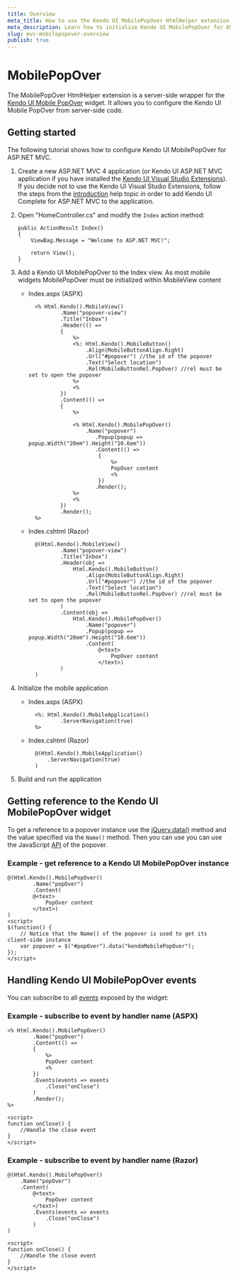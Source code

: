 ```yaml
---
title: Overview
meta_title: How to use the Kendo UI MobilePopOver HtmlHelper extension, server-side ASP.NET MVC wrapper for Kendo UI Mobile PopOver widget
meta_description: Learn how to initialize Kendo UI MobilePopOver for ASP.NET MVC, handle Kendo UI MobilePopOver Events, access an existing popover with MobilePopOver HtmlHelper extension documentation.
slug: mvc-mobilepopover-overview
publish: true
---
```


# MobilePopOver

The MobilePopOver HtmlHelper extension is a server-side wrapper for the [Kendo UI Mobile PopOver](http://docs.kendoui.com/api/mobile/popover) widget. It allows you to configure the Kendo UI Mobile PopOver
from server-side code.

## Getting started

The following tutorial shows how to configure Kendo UI MobilePopOver for ASP.NET MVC.

1.  Create a new ASP.NET MVC 4 application (or Kendo UI ASP.NET MVC application if you have installed the [Kendo UI Visual Studio Extensions](/getting-started/using-kendo-with/aspnet-mvc/introduction#kendo-ui-for-asp.net-mvc-visual-studio-extensions)).
If you decide not to use the Kendo UI Visual Studio Extensions, follow the steps from the [introduction](/getting-started/using-kendo-with/aspnet-mvc/introduction) help topic in order
to add Kendo UI Complete for ASP.NET MVC to the application.
1.  Open "HomeController.cs" and modify the `Index` action method:

        public ActionResult Index()
        {
            ViewBag.Message = "Welcome to ASP.NET MVC!";

            return View();
        }
1. Add a Kendo UI MobilePopOver to the Index view. As most mobile widgets MobilePopOver must be initialized within MobileView content
    - Index.aspx (ASPX)

            <% Html.Kendo().MobileView()
                    .Name("popover-view")
                    .Title("Inbox")
                    .Header(() =>
                    {
                        %>
                        <%: Html.Kendo().MobileButton()
                            .Align(MobileButtonAlign.Right)
                            .Url("#popover") //the id of the popover
                            .Text("Select location")
                            .Rel(MobileButtonRel.PopOver) //rel must be set to open the popover
                        %>
                        <%
                    })
                    .Content(() =>
                    {
                        %>

                        <% Html.Kendo().MobilePopOver()
                            .Name("popover")
                               .Popup(popup => popup.Width("20em").Height("10.6em"))
                               .Content(() =>
                                {
                                    %>
                                    PopOver content
                                    <%
                                })
                               .Render();
                        %>
                        <%
                    })
                    .Render();
            %>

    - Index.cshtml (Razor)

            @(Html.Kendo().MobileView()
                    .Name("popover-view")
                    .Title("Inbox")
                    .Header(obj =>
                        Html.Kendo().MobileButton()
                            .Align(MobileButtonAlign.Right)
                            .Url("#popover") //the id of the popover
                            .Text("Select location")
                            .Rel(MobileButtonRel.PopOver) //rel must be set to open the popover
                    )
                    .Content(obj =>
                        Html.Kendo().MobilePopOver()
                            .Name("popover")
                            .Popup(popup => popup.Width("20em").Height("10.6em"))
                            .Content(
                                @<text>
                                    PopOver content
                                </text>)
                    )
            )

1. Initialize the mobile application
    - Index.aspx (ASPX)

            <%: Html.Kendo().MobileApplication()
                    .ServerNavigation(true)
            %>

    - Index.cshtml (Razor)

            @(Html.Kendo().MobileApplication()
                .ServerNavigation(true)
            )

1. Build and run the application

## Getting reference to the Kendo UI MobilePopOver widget

To get a reference to a popover instance use the [jQuery.data()](http://api.jquery.com/jQuery.data/) method and the value specified via the `Name()` method.
Then you can use you can use the JavaScript [API](/api/mobile/popover#methods) of the popover.

### Example - get reference to a Kendo UI MobilePopOver instance

    @(Html.Kendo().MobilePopOver()
            .Name("popOver")
            .Content(
            @<text>
                PopOver content
            </text>)
    )
    <script>
    $(function() {
        // Notice that the Name() of the popover is used to get its client-side instance
        var popover = $("#popOver").data("kendoMobilePopOver");
    });
    </script>


## Handling Kendo UI MobilePopOver events

You can subscribe to all [events](/api/mobile/popover#events) exposed by the widget:

### Example - subscribe to event by handler name (ASPX)

    <% Html.Kendo().MobilePopOver()
            .Name("popOver")
            .Content(() =>
            {
                %>
                PopOver content
                <%
            })
            .Events(events => events
                .Close("onClose")
            )
            .Render();
    %>

    <script>
    function onClose() {
        //Handle the close event
    }
    </script>


### Example - subscribe to event by handler name (Razor)

    @(Html.Kendo().MobilePopOver()
        .Name("popOver")
        .Content(
            @<text>
                PopOver content
            </text>)
            .Events(events => events
                .Close("onClose")
            )
    )

    <script>
    function onClose() {
        //Handle the close event
    }
    </script>

